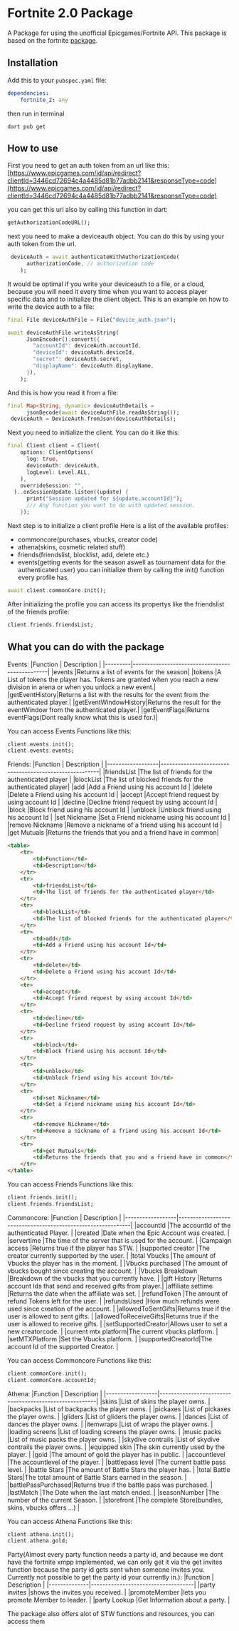 # Fortnite 2.0 Package

A Package for using the unofficial Epicgames/Fortnite API. This package is based on the fortnite [package](https://pub.dev/packages/fortnite).

## Installation

Add this to your `pubspec.yaml` file:

```yaml
dependencies:
    fortnite_2: any
```

then run in terminal

```
dart pub get
```

## How to use
First you need to get an auth token from an url like this: [https://www.epicgames.com/id/api/redirect?clientId=3446cd72694c4a4485d81b77adbb2141&responseType=code](https://www.epicgames.com/id/api/redirect?clientId=3446cd72694c4a4485d81b77adbb2141&responseType=code)

you can get this url also by calling this function in dart: 
```dart
getAuthorizationCodeURL();
```

next you need to make a deviceauth object. You can do this by using your auth token from the url.
```dart
 deviceAuth = await authenticateWithAuthorizationCode(
      authorizationCode, // authorization code
    );
```
It would be optimal if you write your deviceauth to a file, or a cloud, because you will need it every time when you want to access player specific data and to initialize the client object.
This is an example on how to write the device auth to a file:
```dart
final File deviceAuthFile = File("device_auth.json");

await deviceAuthFile.writeAsString(
      JsonEncoder().convert({
        "accountId": deviceAuth.accountId,
        "deviceId": deviceAuth.deviceId,
        "secret": deviceAuth.secret,
        "displayName": deviceAuth.displayName,
      }),
    );
```
And this is how you read it from a file: 
```dart
final Map<String, dynamic> deviceAuthDetails =
      jsonDecode(await deviceAuthFile.readAsString());
 deviceAuth = DeviceAuth.fromJson(deviceAuthDetails);
```
Next you need to initialize the client. You can do it like this: 
```dart
final Client client = Client(
    options: ClientOptions(
      log: true,
      deviceAuth: deviceAuth,
      logLevel: Level.ALL,
    ),
    overrideSession: "",
  )..onSessionUpdate.listen((update) {
      print("Session updated for ${update.accountId}");
      /// Any function you want to do with updated session.
    });
```
Next step is to initialize a client profile
Here is a list of the available profiles:
- commoncore(purchases, vbucks, creator code)
- athena(skins, cosmetic related stuff)
- friends(friendslist, blocklist, add, delete etc.)
- events(getting events for the season aswell as tournament data for the authenticated user)
you can initialize them by calling the init() function every profile has.
```dart
await client.commonCore.init();
```
After initializing the profile you can access its propertys like the friendslist of the friends profile:
```dart
client.friends.friendsList;
```

## What you can do with the package
Events:
|Function          | Description                           |
|---------|------------------------------------------------|
|events   |Returns a list of events for the season|
|tokens   |A List of tokens the player has. Tokens are granted when you reach a new division in arena or when you unlock a new event.|           
|getEventHistory|Returns a list with the results for the event from the authenticated player.|
|getEventWindowHistory|Returns the result for the eventWindow from the authenticated player.|
|getEventFlags|Returns eventFlags(Dont really know what this is used for.)|


You can access Events Functions like this: 
```dart
client.events.init();
client.events.events;
```                              
Friends: 
|Function          | Description                                            |
|------------------|--------------------------------------------------------|
|friendsList       |The list of friends for the authenticated player        |
|blockList         |The list of blocked friends for the authenticated player|
|add               |Add a Friend using his account Id                       |
|delete            |Delete a Friend using his account Id                    |
|accept            |Accept friend request by using account Id               |
|decline           |Decline friend request by using account Id              |
|block             |Block friend using his account Id                       |
|unblock           |Unblock friend using his account Id                     |
|set Nickname      |Set a Friend nickname using his account Id              |
|remove Nickname   |Remove a nickname of a friend using his account Id      |
|get Mutuals       |Returns the friends that you and a friend have in common|  

```html
<table>
    <tr>
        <td>Function</td>
        <td>Description</td>
    </tr>
    <tr>
        <td>friendsList</td>
        <td>The list of friends for the authenticated player</td>
    </tr>
    <tr>
        <td>blockList</td>
        <td>The list of blocked friends for the authenticated player</td>
    </tr>
    <tr>
        <td>add</td>
        <td>Add a Friend using his account Id</td>
    </tr>
    <tr>
        <td>delete</td>
        <td>Delete a Friend using his account Id</td>
    </tr>
    <tr>
        <td>accept</td>
        <td>Accept friend request by using account Id</td>
    </tr>
    <tr>
        <td>decline</td>
        <td>Decline friend request by using account Id</td>
    </tr>
    <tr>
        <td>block</td>
        <td>Block friend using his account Id</td>
    </tr>
    <tr>
        <td>unblock</td>
        <td>Unblock friend using his account Id</td>
    </tr>
    <tr>
        <td>set Nickname</td>
        <td>Set a Friend nickname using his account Id</td>
    </tr>
    <tr>
        <td>remove Nickname</td>
        <td>Remove a nickname of a friend using his account Id</td>
    </tr>
    <tr>
        <td>get Mutuals</td>
        <td>Returns the friends that you and a friend have in common</td>
    </tr>
</table>
```

You can access Friends Functions like this: 
```dart
client.friends.init();
client.friends.friendsList;
```

Commoncore:
|Function          | Description                                                 |
|------------------|-------------------------------------------------------------|
|accountId         |The accountId of the authenticated Player.                   |
|created           |Date when the Epic Account was created.                      |
|servertime        |The time of the server that is used for the account.         |
|Campaign access   |Returns true if the player has STW.                          |
|supported creator |The creator currently supported by the user.                 |
|total Vbucks      |The amount of Vbucks the player has in the moment.           |
|Vbucks purchased  |The amount of vbucks bought since creating the account.      |
|Vbucks Breakdown  |Breakdown of the vbucks that you currently have.             |
|gift History      |Returns account Ids that send and received gifts from player.|
|affiliate settime |Returns the date when the affiliate was set.                 |
|refundToken       |The amount of refund Tokens left for the user.               |
|refundsUsed       |How much refunds were used since creation of the account.    |
|allowedToSentGifts|Returns true if the user is allowed to sent gifts.           |
|allowedToReceiveGifts|Returns true if the user is allowed to receive gifts.     |
|setSupportedCreator|Allows user to set a new creatorcode.                       |
|current mtx platform|The current vbucks platform.                               |
|setMTXPlatform    |Set the Vbucks platform.                                     |
|supportedCreatorId|The account Id of the supported Creator.                     |


You can access Commoncore Functions like this: 
```dart
client.commonCore.init();
client.commonCore.accountId;
```

Athena:
|Function          | Description                                            |
|------------------|--------------------------------------------------------|
|skins             |List of skins the player owns.                          |
|backpacks         |List of backpacks the player owns.                      |
|pickaxes          |List of pickaxes the player owns.                       |
|gliders           |List of gliders the player owns.                        |
|dances            |List of dances the player owns.                         |
|itemwraps         |List of wraps the player owns.                          |
|loading screens   |List of loading screens the player owns.                |
|music packs       |List of music packs the player owns.                    |
|skydive contrails |List of skydive contrails the player owns.              |
|equipped skin     |The skin currently used by the player.                  |
|gold              |The amount of gold the player has in public.            |
|accountlevel      |The accountlevel of the player.                         |
|battlepass level  |The current battle pass level.                          |
|battle Stars      |The amount of Battle Stars the player has.              |
|total Battle Stars|The total amount of Battle Stars earned in the season.  |
|battlePassPurchased|Returns true if the battle pass was purchased.         |
|lastMatch         |The Date when the last match ended.                     |
|seasonNumber      |The number of the current Season.                       |
|storefront        |The complete Store(bundles, skins, vbucks offers ...)   |

You can access Athena Functions like this: 
```dart
client.athena.init();
client.athena.gold;
```

Party(Almost every party function needs a party id, and because we dont have the fortnite xmpp implemented, we can only get it via the get invites function because the party id gets sent when someone invites you. Currently not possible to get the party id your currently in.): 
|function | Description |
|--------------|------------------------------------|
|party invites |shows the invites you received.     |
|promoteMember  |lets you promote Member to leader. |
|party Lookup  |Get Information about a party.      |  

The package also offers alot of STW functions and resources, you can access them
